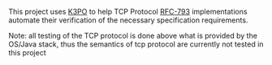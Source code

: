 This project uses [K3PO](http://github.com/k3po/k3po) to help TCP Protocol 
[RFC-793](https://tools.ietf.org/html/rfc793) implementations automate their verification of the necessary specification requirements.

Note: all testing of the TCP protocol is done above what is provided by the OS/Java stack, thus the semantics of tcp protocol are currently not tested in this project

